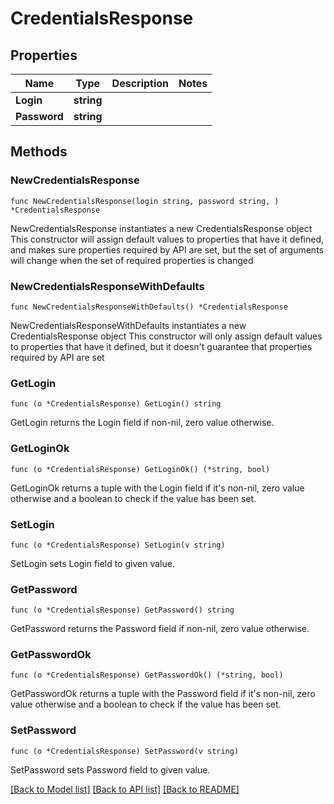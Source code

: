 # CredentialsResponse

## Properties

Name | Type | Description | Notes
------------ | ------------- | ------------- | -------------
**Login** | **string** |  | 
**Password** | **string** |  | 

## Methods

### NewCredentialsResponse

`func NewCredentialsResponse(login string, password string, ) *CredentialsResponse`

NewCredentialsResponse instantiates a new CredentialsResponse object
This constructor will assign default values to properties that have it defined,
and makes sure properties required by API are set, but the set of arguments
will change when the set of required properties is changed

### NewCredentialsResponseWithDefaults

`func NewCredentialsResponseWithDefaults() *CredentialsResponse`

NewCredentialsResponseWithDefaults instantiates a new CredentialsResponse object
This constructor will only assign default values to properties that have it defined,
but it doesn't guarantee that properties required by API are set

### GetLogin

`func (o *CredentialsResponse) GetLogin() string`

GetLogin returns the Login field if non-nil, zero value otherwise.

### GetLoginOk

`func (o *CredentialsResponse) GetLoginOk() (*string, bool)`

GetLoginOk returns a tuple with the Login field if it's non-nil, zero value otherwise
and a boolean to check if the value has been set.

### SetLogin

`func (o *CredentialsResponse) SetLogin(v string)`

SetLogin sets Login field to given value.


### GetPassword

`func (o *CredentialsResponse) GetPassword() string`

GetPassword returns the Password field if non-nil, zero value otherwise.

### GetPasswordOk

`func (o *CredentialsResponse) GetPasswordOk() (*string, bool)`

GetPasswordOk returns a tuple with the Password field if it's non-nil, zero value otherwise
and a boolean to check if the value has been set.

### SetPassword

`func (o *CredentialsResponse) SetPassword(v string)`

SetPassword sets Password field to given value.



[[Back to Model list]](../README.md#documentation-for-models) [[Back to API list]](../README.md#documentation-for-api-endpoints) [[Back to README]](../README.md)


